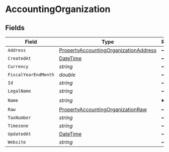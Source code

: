 # AccountingOrganization


## Fields

| Field                                                                                                     | Type                                                                                                      | Required                                                                                                  | Description                                                                                               |
| --------------------------------------------------------------------------------------------------------- | --------------------------------------------------------------------------------------------------------- | --------------------------------------------------------------------------------------------------------- | --------------------------------------------------------------------------------------------------------- |
| `Address`                                                                                                 | [PropertyAccountingOrganizationAddress](../../Models/Components/PropertyAccountingOrganizationAddress.md) | :heavy_minus_sign:                                                                                        | N/A                                                                                                       |
| `CreatedAt`                                                                                               | [DateTime](https://learn.microsoft.com/en-us/dotnet/api/system.datetime?view=net-5.0)                     | :heavy_minus_sign:                                                                                        | N/A                                                                                                       |
| `Currency`                                                                                                | *string*                                                                                                  | :heavy_minus_sign:                                                                                        | N/A                                                                                                       |
| `FiscalYearEndMonth`                                                                                      | *double*                                                                                                  | :heavy_minus_sign:                                                                                        | N/A                                                                                                       |
| `Id`                                                                                                      | *string*                                                                                                  | :heavy_minus_sign:                                                                                        | N/A                                                                                                       |
| `LegalName`                                                                                               | *string*                                                                                                  | :heavy_minus_sign:                                                                                        | N/A                                                                                                       |
| `Name`                                                                                                    | *string*                                                                                                  | :heavy_check_mark:                                                                                        | N/A                                                                                                       |
| `Raw`                                                                                                     | [PropertyAccountingOrganizationRaw](../../Models/Components/PropertyAccountingOrganizationRaw.md)         | :heavy_minus_sign:                                                                                        | N/A                                                                                                       |
| `TaxNumber`                                                                                               | *string*                                                                                                  | :heavy_minus_sign:                                                                                        | N/A                                                                                                       |
| `Timezone`                                                                                                | *string*                                                                                                  | :heavy_minus_sign:                                                                                        | N/A                                                                                                       |
| `UpdatedAt`                                                                                               | [DateTime](https://learn.microsoft.com/en-us/dotnet/api/system.datetime?view=net-5.0)                     | :heavy_minus_sign:                                                                                        | N/A                                                                                                       |
| `Website`                                                                                                 | *string*                                                                                                  | :heavy_minus_sign:                                                                                        | N/A                                                                                                       |